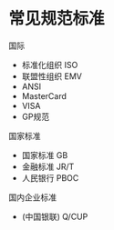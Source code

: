 # 常见规范标准



国际

* 标准化组织 ISO
* 联盟性组织 EMV
* ANSI
* MasterCard
* VISA 
* GP规范

国家标准

* 国家标准 GB
* 金融标准 JR/T
* 人民银行 PBOC

国内企业标准

* \(中国银联\) Q/CUP

